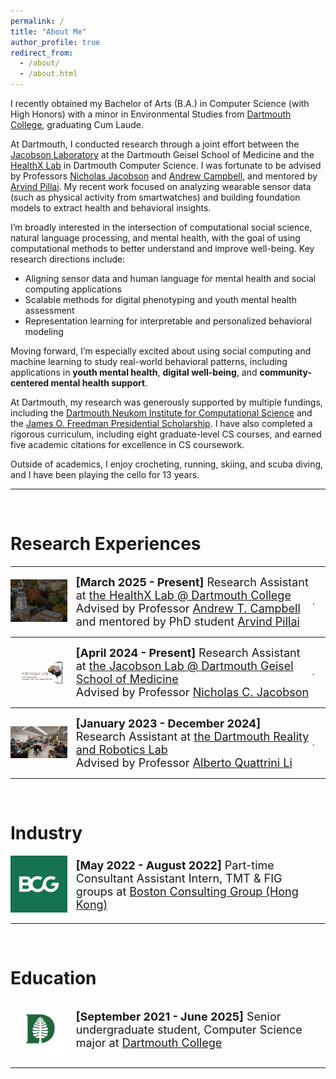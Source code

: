 ```yaml
---
permalink: /
title: "About Me"
author_profile: true
redirect_from: 
  - /about/
  - /about.html
---
```


I recently obtained my Bachelor of Arts (B.A.) in Computer Science (with High Honors) with a minor in Environmental Studies from [Dartmouth College](https://home.dartmouth.edu/), graduating Cum Laude.

At Dartmouth, I conducted research through a joint effort between the [Jacobson Laboratory](https://geiselmed.dartmouth.edu/jacobsonlab/) at the Dartmouth Geisel School of Medicine and the [HealthX Lab](https://healthx-dartmouth.org/) in Dartmouth Computer Science. I was fortunate to be advised by Professors [Nicholas Jacobson](https://www.nicholasjacobson.com/) and [Andrew Campbell](https://www.cs.dartmouth.edu/~campbell/), and mentored by [Arvind Pillai](https://arvind1609.github.io/). My recent work focused on analyzing wearable sensor data (such as physical activity from smartwatches) and building foundation models to extract health and behavioral insights. 

I’m broadly interested in the intersection of computational social science, natural language processing, and mental health, with the goal of using computational methods to better understand and improve well-being. Key research directions include:

  - Aligning sensor data and human language for mental health and social computing applications
  - Scalable methods for digital phenotyping and youth mental health assessment
  - Representation learning for interpretable and personalized behavioral modeling

Moving forward, I’m especially excited about using social computing and machine learning to study real-world behavioral patterns, including applications in **youth mental health**, **digital well-being**, and **community-centered mental health support**.

At Dartmouth, my research was generously supported by multiple fundings, including the [Dartmouth Neukom Institute for Computational Science](https://neukom.dartmouth.edu/funding/students/neukom-scholars-program) and the [James O. Freedman Presidential Scholarship](https://students.dartmouth.edu/ugar/research/programs/presidential-scholars). I have also completed a rigorous curriculum, including eight graduate-level CS courses, and earned five academic citations for excellence in CS coursework.

Outside of academics, I enjoy crocheting, running, skiing, and scuba diving, and I have been playing the cello for 13 years.

------
<br>

Research Experiences
======

------

<div class="row"> 
  <span style="width:20%; height:auto; display: inline-block; justify-content:center; vertical-align: middle;"><img src="/images/healthX.jpg" alt="Dartmouth Jacobson Lab Icon" style="max-width:90%; height:auto; object-fit: contain; margin:auto;"></span>
  <span style="width:75%; height:auto; display: inline-block; vertical-align: middle;font-size:large;"><b>[March 2025 - Present]</b> Research Assistant at <a href="https://geiselmed.dartmouth.edu/jacobsonlab/">the HealthX Lab @ Dartmouth College</a>
  <br> Advised by Professor <a href="https://www.cs.dartmouth.edu/~campbell/">Andrew T. Campbell</a> and mentored by PhD student <a href="https://arvindpillai.io/">Arvind Pillai</a></span>.
</div>

------

<div class="row"> 
  <span style="width:20%; height:auto; display: inline-block; justify-content:center; vertical-align: middle;"><img src="/images/dartmouth_jacobson_lab_icon.png" alt="Dartmouth Jacobson Lab Icon" style="max-width:90%; height:auto; object-fit: contain; margin:auto;"></span>
  <span style="width:75%; height:auto; display: inline-block; vertical-align: middle;font-size:large;"><b>[April 2024 - Present]</b> Research Assistant at <a href="https://geiselmed.dartmouth.edu/jacobsonlab/">the Jacobson Lab @ Dartmouth Geisel School of Medicine</a>
  <br> Advised by Professor <a href="http://nicholasjacobson.com/">Nicholas C. Jacobson</a></span>.
</div>

------

<div class="row"> 
  <span style="width:20%; height:auto; display: inline-block; justify-content:center; vertical-align: middle;"><img src="/images/dartmouth_robotics_logo.png" alt="Dartmouth RLab Icon" style="max-width:90%; height:auto; object-fit: contain; margin:auto;"></span>
  <span style="width:75%; height:auto; display: inline-block; vertical-align: middle;font-size:large;"><b>[January 2023 - December 2024]</b> Research Assistant at <a href="https://home.dartmouth.edu/">the Dartmouth Reality and Robotics Lab</a>
  <br> Advised by Professor <a href="https://rlab.cs.dartmouth.edu/albertoq/">Alberto Quattrini Li</a></span>.
</div>

------

<br>

Industry
======

<div class="row"> 
  <span style="width:20%; height:auto; display: inline-block; justify-content:center; vertical-align: middle;"><img src="/images/BCG_logo.png" alt="BCG HK Icon" style="max-width:90%; height:auto; object-fit: contain; margin:auto;"></span>
  <span style="width:75%; height:auto; display: inline-block; vertical-align: middle;font-size:large;"><b>[May 2022 - August 2022]</b> Part-time Consultant Assistant Intern, TMT & FIG groups at <a href="https://www.bcg.com/offices/hong-kong/default">Boston Consulting Group (Hong Kong)</a></span>
</div>

------

<br>

Education
======

<div class="row"> 
  <span style="width:20%; height:auto; display: inline-block; justify-content:center; vertical-align: middle;"><img src="/images/dartmouth_logo.png" alt="Dartmouth Icon" style="max-width:90%; height:auto; object-fit: contain; margin:auto;"></span>
  <span style="width:75%; height:auto; display: inline-block; vertical-align: middle;font-size:large;"><b>[September 2021 - June 2025]</b> Senior undergraduate student, Computer Science major at <a href="https://home.dartmouth.edu/">Dartmouth College</a></span>
</div>

------
